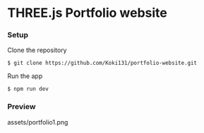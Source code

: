 # THREE.js Portfolio website

### Setup

Clone the repository

```
$ git clone https://github.com/Koki131/portfolio-website.git
```
Run the app

```
$ npm run dev
```

### Preview
assets/portfolio1.png
